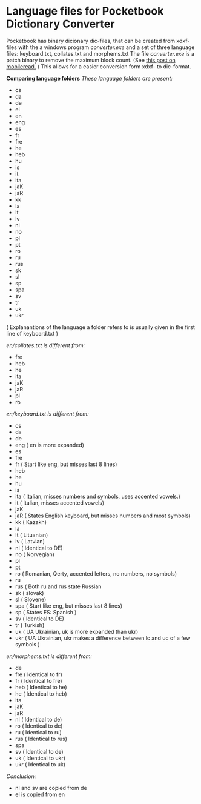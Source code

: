 # Language files for Pocketbook Dictionary Converter
Pocketbook has binary dicionary dic-files, that can be created from xdxf-files with the a windows program _converter.exe_ and a set of three language files: keyboard.txt, collates.txt and morphems.txt
The file _converter.exe_ is a patch binary to remove the maximum block count. (See [this post on mobileread.](https://www.mobileread.com/forums/showthread.php?p=3923282#post3923282) ) This allows for a easier conversion form xdxf- to dic-format.

**Comparing language folders**
_These language folders are present:_
- cs
- da
- de
- el
- en
- eng
- es
- fr
- fre
- he
- heb
- hu
- is
- it
- ita
- jaK
- jaR
- kk
- la
- lt
- lv
- nl
- no
- pl
- pt
- ro
- ru
- rus
- sk
- sl
- sp
- spa
- sv
- tr
- uk
- ukr

( Explanantions of the language a folder refers to is usually given in the first line of keyboard.txt )

_en/collates.txt  is different from:_
- fre
- heb
- he
- ita
- jaK
- jaR
- pl
- ro

_en/keyboard.txt is different from:_
- cs
- da
- de
- eng     ( en is more expanded)
- es
- fre
- fr      ( Start like eng, but misses last 8 lines)
- heb
- he
- hu
- is
- ita     ( Italian, misses numbers and symbols, uses accented vowels.)
- it      ( Italian, misses accented vowels)
- jaK
- jaR     ( States English keyboard, but misses numbers and most symbols)
- kk      ( Kazakh)
- la
- lt      ( Lituanian)
- lv      ( Latvian)
- nl      ( Identical to DE)
- no      ( Norvegian)
- pl
- pt
- ro      ( Romanian, Qerty, accented letters, no numbers, no symbols)
- ru
- rus     ( Both ru and rus state Russian
- sk      ( slovak)
- sl      ( Slovene)
- spa     ( Start like eng, but misses last 8 lines)
- sp      ( States ES: Spanish )
- sv      ( Identical to DE)
- tr      ( Turkish)
- uk      ( UA Ukrainian, uk is more expanded than ukr)
- ukr     ( UA Ukrainian, ukr makes a difference between lc and uc  of a few symbols )

_en/morphems.txt is different from:_
- de
- fre     ( Identical to fr)
- fr      ( Identical to fre)
- heb     ( Identical to he)
- he      ( Identical to heb)
- ita
- jaK
- jaR
- nl      ( Identical to de)
- ro      ( Identical to de)
- ru      ( Identical to ru)
- rus     ( Identical to rus)
- spa
- sv      ( Identical to de)
- uk      ( Identical to ukr)
- ukr     ( Identical to uk)

_Conclusion:_
- nl and sv   are copied from de
- el          is  copied from en
